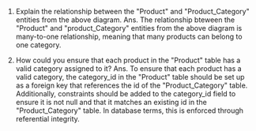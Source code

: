 1. Explain the relationship between the "Product" and "Product_Category" entities from the above diagram.
Ans. The relationship bteween the "Product" and "product_Category" entities from the above diagram is many-to-one relationship, meaning that many products can belong to one category.

2. How could you ensure that each product in the "Product" table has a valid category assigned to it?
Ans. To ensure that each product has a valid category, the category_id in the "Product" table should be set up as a foreign key that references the id of the "Product_Category" table. Additionally, constraints should be added to the category_id field to ensure it is not null and that it matches an existing id in the "Product_Category" table. In database terms, this is enforced through referential integrity.
